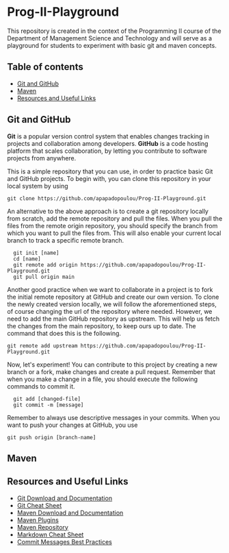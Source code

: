# Prog-II-Playground
This repository is created in the context of the Programming II course of the Department of Management Science and Technology and will serve as a playground for students to experiment with basic git and maven concepts.

## <a name="table-of-contents"></a>Table of contents
* [Git and GitHub](#git)
* [Maven](#maven)
* [Resources and Useful Links](#res)


## <a name="git"></a>Git and GitHub

**Git** is a popular version control system that enables changes tracking in projects and collaboration among developers.
**GitHub** is a code hosting platform that scales collaboration, by letting you contribute to software projects from anywhere.

This is a simple repository that you can use, in order to practice basic Git and GitHub projects. 
To begin with, you can clone this repository in your local system by using

``` git clone https://github.com/apapadopoulou/Prog-II-Playground.git ```

An alternative to the above approach is to create a git repository locally from scratch, add the remote repository and pull the files. 
When you pull the files from the remote origin repository, you should specify the branch from which you want to pull the files from. 
This will also enable your current local branch to track a specific remote branch.

``` 
  git init [name]
  cd [name]
  git remote add origin https://github.com/apapadopoulou/Prog-II-Playground.git
  git pull origin main
```

Another good practice when we want to collaborate in a project is to fork the initial remote repository at GitHub and create our own version.
To clone the newly created version locally, we will follow the aforementioned steps, of course changing the url of the repository where needed.
However, we need to add the main GitHub repository as upstream. This will help us fetch the changes from the main repository, to keep ours up to date.
The command that does this is the following.

``` git remote add upstream https://github.com/apapadopoulou/Prog-II-Playground.git ```

Now, let's experiment! You can contribute to this project by creating a new branch or a fork, make changes and create a pull request.
Remember that when you make a change in a file, you should execute the following commands to commit it.

```
  git add [changed-file]
  git commit -m [message]
```

Remember to always use descriptive messages in your commits. When you want to push your changes at GitHub, you use

``` git push origin [branch-name] ```


## <a name="maven"></a>Maven


## <a name="res"></a>Resources and Useful Links

- [Git Download and Documentation](https://git-scm.com/)
- [Git Cheat Sheet](https://www.atlassian.com/git/tutorials/atlassian-git-cheatsheet)
- [Maven Download and Documentation](https://maven.apache.org/)
- [Maven Plugins](maven.apache.org/plugins/index.html)
- [Maven Repository](https://mvnrepository.com/)
- [Markdown Cheat Sheet](https://www.markdownguide.org/cheat-sheet/)
- [Commit Messages Best Practices](https://initialcommit.com/blog/git-commit-messages-best-practices)
